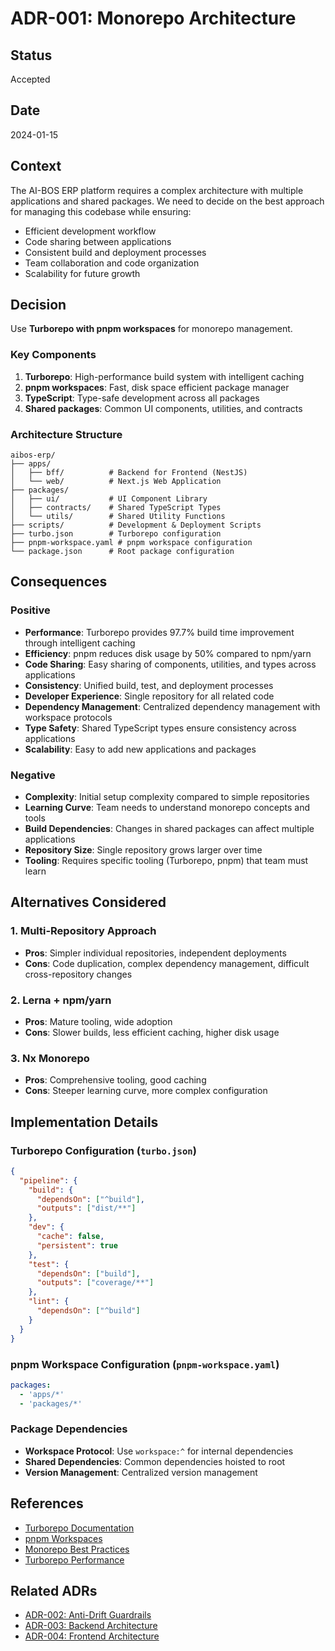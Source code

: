 # ADR-001: Monorepo Architecture

## Status

Accepted

## Date

2024-01-15

## Context

The AI-BOS ERP platform requires a complex architecture with multiple applications and shared packages. We need to decide on the best approach for managing this codebase while ensuring:

- Efficient development workflow
- Code sharing between applications
- Consistent build and deployment processes
- Team collaboration and code organization
- Scalability for future growth

## Decision

Use **Turborepo with pnpm workspaces** for monorepo management.

### Key Components

1. **Turborepo**: High-performance build system with intelligent caching
2. **pnpm workspaces**: Fast, disk space efficient package manager
3. **TypeScript**: Type-safe development across all packages
4. **Shared packages**: Common UI components, utilities, and contracts

### Architecture Structure

```
aibos-erp/
├── apps/
│   ├── bff/          # Backend for Frontend (NestJS)
│   └── web/          # Next.js Web Application
├── packages/
│   ├── ui/           # UI Component Library
│   ├── contracts/    # Shared TypeScript Types
│   └── utils/        # Shared Utility Functions
├── scripts/          # Development & Deployment Scripts
├── turbo.json        # Turborepo configuration
├── pnpm-workspace.yaml # pnpm workspace configuration
└── package.json      # Root package configuration
```

## Consequences

### Positive

- **Performance**: Turborepo provides 97.7% build time improvement through intelligent caching
- **Efficiency**: pnpm reduces disk usage by 50% compared to npm/yarn
- **Code Sharing**: Easy sharing of components, utilities, and types across applications
- **Consistency**: Unified build, test, and deployment processes
- **Developer Experience**: Single repository for all related code
- **Dependency Management**: Centralized dependency management with workspace protocols
- **Type Safety**: Shared TypeScript types ensure consistency across applications
- **Scalability**: Easy to add new applications and packages

### Negative

- **Complexity**: Initial setup complexity compared to simple repositories
- **Learning Curve**: Team needs to understand monorepo concepts and tools
- **Build Dependencies**: Changes in shared packages can affect multiple applications
- **Repository Size**: Single repository grows larger over time
- **Tooling**: Requires specific tooling (Turborepo, pnpm) that team must learn

## Alternatives Considered

### 1. Multi-Repository Approach

- **Pros**: Simpler individual repositories, independent deployments
- **Cons**: Code duplication, complex dependency management, difficult cross-repository changes

### 2. Lerna + npm/yarn

- **Pros**: Mature tooling, wide adoption
- **Cons**: Slower builds, less efficient caching, higher disk usage

### 3. Nx Monorepo

- **Pros**: Comprehensive tooling, good caching
- **Cons**: Steeper learning curve, more complex configuration

## Implementation Details

### Turborepo Configuration (`turbo.json`)

```json
{
  "pipeline": {
    "build": {
      "dependsOn": ["^build"],
      "outputs": ["dist/**"]
    },
    "dev": {
      "cache": false,
      "persistent": true
    },
    "test": {
      "dependsOn": ["build"],
      "outputs": ["coverage/**"]
    },
    "lint": {
      "dependsOn": ["^build"]
    }
  }
}
```

### pnpm Workspace Configuration (`pnpm-workspace.yaml`)

```yaml
packages:
  - 'apps/*'
  - 'packages/*'
```

### Package Dependencies

- **Workspace Protocol**: Use `workspace:^` for internal dependencies
- **Shared Dependencies**: Common dependencies hoisted to root
- **Version Management**: Centralized version management

## References

- [Turborepo Documentation](https://turbo.build/repo/docs)
- [pnpm Workspaces](https://pnpm.io/workspaces)
- [Monorepo Best Practices](https://monorepo.tools/)
- [Turborepo Performance](https://turbo.build/repo/docs/core-concepts/monorepos/filtering)

## Related ADRs

- [ADR-002: Anti-Drift Guardrails](./002-anti-drift-guardrails.md)
- [ADR-003: Backend Architecture](./003-backend-architecture.md)
- [ADR-004: Frontend Architecture](./004-frontend-architecture.md)
